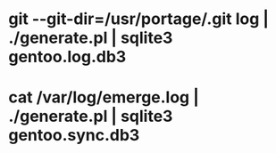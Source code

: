# git --git-dir=/usr/portage/.git log | ./generate.pl | sqlite3 gentoo.log.db3 
# cat /var/log/emerge.log | ./generate.pl | sqlite3 gentoo.sync.db3 

